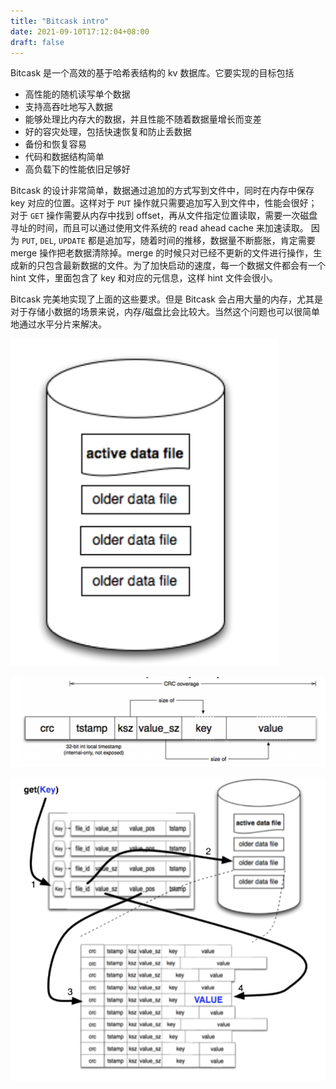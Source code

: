```yaml
---
title: "Bitcask intro"
date: 2021-09-10T17:12:04+08:00
draft: false
---
```


Bitcask 是一个高效的基于哈希表结构的 kv 数据库。它要实现的目标包括

- 高性能的随机读写单个数据
- 支持高吞吐地写入数据
- 能够处理比内存大的数据，并且性能不随着数据量增长而变差
- 好的容灾处理，包括快速恢复和防止丢数据
- 备份和恢复容易
- 代码和数据结构简单
- 高负载下的性能依旧足够好

Bitcask 的设计非常简单，数据通过追加的方式写到文件中，同时在内存中保存 key 对应的位置。这样对于 `PUT` 操作就只需要追加写入到文件中，性能会很好；对于 `GET` 操作需要从内存中找到 offset，再从文件指定位置读取，需要一次磁盘寻址的时间，而且可以通过使用文件系统的 read ahead cache 来加速读取。
因为 `PUT`, `DEL`, `UPDATE` 都是追加写，随着时间的推移，数据量不断膨胀，肯定需要 merge 操作把老数据清除掉。merge 的时候只对已经不更新的文件进行操作，生成新的只包含最新数据的文件。为了加快启动的速度，每一个数据文件都会有一个 hint 文件，里面包含了 key 和对应的元信息，这样 hint 文件会很小。

Bitcask 完美地实现了上面的这些要求。但是 Bitcask 会占用大量的内存，尤其是对于存储小数据的场景来说，内存/磁盘比会比较大。当然这个问题也可以很简单地通过水平分片来解决。

![bitcash 文件](/images/bitcask_dir.png)

![bitcash 数据结构](/images/bitcask_data.png)

![bitcash get操作](/images/bitcask_get.png)
